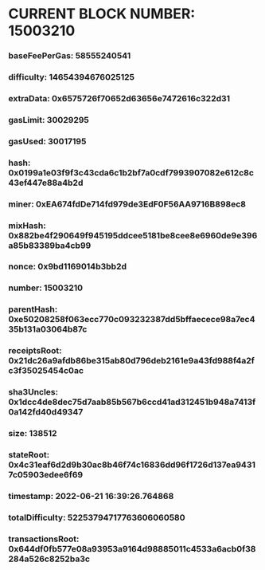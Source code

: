 # CURRENT BLOCK NUMBER: 15003210

### baseFeePerGas: 58555240541
### difficulty: 14654394676025125
### extraData: 0x6575726f70652d63656e7472616c322d31
### gasLimit: 30029295
### gasUsed: 30017195
### hash: 0x0199a1e03f9f3c43cda6c1b2bf7a0cdf7993907082e612c8c43ef447e88a4b2d
### miner: 0xEA674fdDe714fd979de3EdF0F56AA9716B898ec8
### mixHash: 0x882be4f290649f945195ddcee5181be8cee8e6960de9e396a85b83389ba4cb99
### nonce: 0x9bd1169014b3bb2d
### number: 15003210
### parentHash: 0xe50208258f063ecc770c093232387dd5bffaecece98a7ec435b131a03064b87c
### receiptsRoot: 0x21dc26a9afdb86be315ab80d796deb2161e9a43fd988f4a2fc3f35025454c0ac
### sha3Uncles: 0x1dcc4de8dec75d7aab85b567b6ccd41ad312451b948a7413f0a142fd40d49347
### size: 138512
### stateRoot: 0x4c31eaf6d2d9b30ac8b46f74c16836dd96f1726d137ea94317c05903edee6f69
### timestamp: 2022-06-21 16:39:26.764868
### totalDifficulty: 52253794717763606060580
### transactionsRoot: 0x644df0fb577e08a93953a9164d98885011c4533a6acb0f38284a526c8252ba3c
